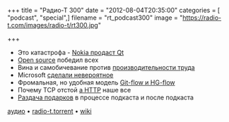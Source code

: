 +++
title = "Радио-Т 300"
date = "2012-08-04T20:35:00"
categories = [ "podcast", "special",]
filename = "rt_podcast300"
image = "https://radio-t.com/images/radio-t/rt300.jpg"

+++

* Это катастрофа - [Nokia продаст Qt](http://www.networkworld.com/community/blog/nokia-preps-sell-qt-not-elop-screws-it)
* [Open source](http://radar.oreilly.com/2012/07/open-source-won.html) победил всех
* Вина и самобичевание против [производительности труда](http://www.hanselman.com/blog/ProductivityVsGuiltAndSelfLoathing.aspx)
* Microsoft [сделали невероятное](http://gizmodo.com/5930358/microsoft-did-the-impossible-the-new-hotmail-is-fantastic)
* Фромальная, нo удобная модель [Git-flow и HG-flow](http://blog.sourcetreeapp.com/2012/08/01/smart-branching-with-sourcetree-and-git-flow/)
* Почему TCP отстой [а HTTP](http://ayende.com/blog/157282/why-tcp-is-evil-and-http-is-king?key=e3ca0477-7b77-4695-b3b6-788e857003ce) наше все
* [Раздача подарков](http://www.radio-t.com/p/2012/08/04/podarki-k-iubilieiu/) в процессе подкаста и после подкаста

[аудио](http://cdn.radio-t.com/rt_podcast300.mp3) • [radio-t.torrent](http://cdn.radio-t.com/torrents/rt_podcast300.mp3.torrent)  • [wiki](http://wiki.radio-t.com/%D0%92%D1%8B%D0%BF%D1%83%D1%81%D0%BA_300)<audio src="http://cdn.radio-t.com/rt_podcast300.mp3" preload="none"></audio>
